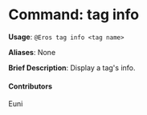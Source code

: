 # Command: tag info


**Usage**: `@Eros tag info <tag name>`

**Aliases**: None

**Brief Description**: Display a tag's info.




 


 

#### Contributors


Euni
